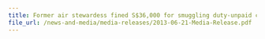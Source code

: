 ```yaml
---
title: Former air stewardess fined S$36,000 for smuggling duty-unpaid cigarettes into Singapore 
file_url: /news-and-media/media-releases/2013-06-21-Media-Release.pdf
---
```

